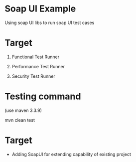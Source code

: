# Soap UI Example 

Using soap UI libs to run soap UI test cases 

# Target 

1. Functional Test Runner 

2. Performance Test Runner 

3. Security Test Runner 

# Testing command
(use maven 3.3.9)

mvn clean test

# Target
- Adding SoapUI for extending capability of existing project 
